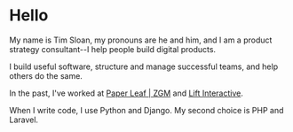 # Hello

My name is Tim Sloan, my pronouns are he and him, and I am a product strategy consultant--I help people build digital products.

I build useful software, structure and manage successful teams, and help others do the same.

In the past, I've worked at [Paper Leaf | ZGM](https://paper-leaf.com) and [Lift Interactive](https://liftinteractive.com).

When I write code, I use Python and Django. My second choice is PHP and Laravel.
